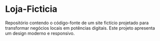 # Loja-Ficticia
Repositório contendo o código-fonte de um site fictício projetado para transformar negócios locais em potências digitais. Este projeto apresenta um design moderno e responsivo.
